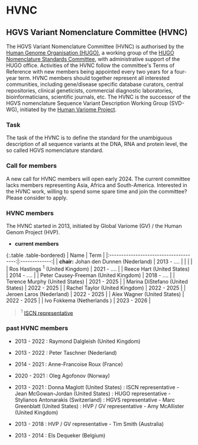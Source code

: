 # HVNC


## HGVS Variant Nomenclature Committee (HVNC)

The HGVS Variant Nomenclature Committee (HVNC) is authorised by the [Human Genome Organisation (HUGO)](https://www.hugo-international.org), a working group of the [HUGO Nomenclature Standards Committee](https://www.hugo-international.org/standards), with administrative support of the HUGO office. Activities of the HVNC follow the committee's Terms of Reference with new members being appointed every two years for a four-year term. HVNC members should together represent all interested communities, including gene/disease specific database curators, central repositories, clinical geneticists, commercial diagnostic laboratories, bioinformaticians, scientific journals, etc.  The HVNC is the successor of the HGVS nomenclature Sequence Variant Description Working Group (SVD-WG), initiated by the [Human Variome Project](https://www.humanvariomeproject.org/sdp/wg04-sequence-variant-description-committee.html).


### **Task**

The task of the HVNC is to define the standard for the unambiguous description of all sequence variants at the DNA, RNA and protein level, the so called HGVS nomenclature standard.


### **Call for members**

A new call for HVNC members will open early 2024. The current committee lacks members representing Asia, Africa and South-America. Interested in the HVNC work, willing to spend some spare time and join the committee?  Please consider to apply.


### **HVNC members**

The HVNC started in 2013, initiated by Global Variome (GV) / the Human Genom Project (HVP).

*	**current members**

{:.table .table-bordered}
| Name                                   |  Term         |
|:--------------------------------------:|:-------------:|
| **chair:** Johan den Dunnen  (Nederland)         |  2013 - ....  |
|                                        |               |
| Ros Hastings <sup>1</sup>  (United Kingdom)       |  2021 - ....  |
| Reece Hart  (United States)            |  2014 - ....  |
| Peter Causey-Freeman  (United Kingdom) |  2018 - ....  |
| Terence Murphy  (United States)        |  2021 - 2025  |
| Marina DiStefano  (United States)      |  2022 - 2025  |
| Rachel Taylor  (United Kingdom)        |  2022 - 2025  |
| Jeroen Laros  (Nederland)              |  2022 - 2025  |
| Alex Wagner  (United States)           |  2022 - 2025  |
| Ivo Fokkema  (Netherlands  )           |  2023 - 2026  |

> <sup>1</sup> [ISCN representative](/background/consultation/ISCN/)


### **past HVNC members**

*	2013 - 2022 
	:	Raymond Dalgleish  (United Kingdom)

*	2013 - 2022 
	:	Peter Taschner  (Nederland)

*	2014 - 2021 
	:	Anne-Francoise Roux  (France)

*	2020 - 2021 
	:	Oleg Agofonov  (Norway)

*	2013 - 2021 
	:	Donna Maglott (United States)
	:	ISCN representative - Jean McGowan-Jordan  (United States)
	:	HUGO representative - Stylianos Antonarakis  (Switzerland)
	:	HGVS representative -  Marc Greenblatt  (United States)
	:	HVP / GV representative - Amy McAllister  (United Kingdom)
	
*	2013 - 2018 
	:	HVP / GV representative - Tim Smith  (Australia)

*	2013 - 2014 
	:	Els Dequeker  (Belgium)
